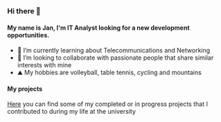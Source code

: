### Hi there 👋

#### My name is Jan, I'm IT Analyst looking for a new development opportunities.
 
- 🌱 I’m currently learning about Telecommunications and Networking 
- 👯 I’m looking to collaborate with passionate people that share similar interests with mine
- :mountain: My hobbies are volleyball, table tennis, cycling and mountains

#### My projects

[Here](https://github.com/janek1842?tab=repositories) you can find some of my completed or in progress projects that I contributed to during my life at the university
